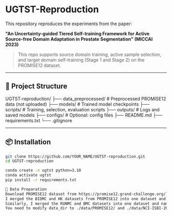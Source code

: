 # UGTST-Reproduction

This repository reproduces the experiments from the paper:

**"An Uncertainty-guided Tiered Self-training Framework for Active Source-free Domain Adaptation in Prostate Segmentation" (MICCAI 2023)**

> This repo supports source domain training, active sample selection, and target domain self-training (Stage 1 and Stage 2) on the PROMISE12 dataset.

---

## 📁 Project Structure

UGTST-reproduction/ ├── data_preprocessed/ # Preprocessed PROMISE12 data (not uploaded) ├── models/ # Trained model checkpoints ├── scripts/ # Training, selection, evaluation scripts ├── outputs/ # Logs and saved models ├── configs/ # Optional: config files ├── README.md ├── requirements.txt └── .gitignore

---

## 📦 Installation

```bash
git clone https://github.com/YOUR_NAME/UGTST-reproduction.git
cd UGTST-reproduction

conda create -n ugtst python=3.10
conda activate ugtst
pip install -r requirements.txt

📂 Data Preparation
Download PROMISE12 dataset from https://promise12.grand-challenge.org/](https://liuquande.github.io/SAML/
I merged the BIDMC and HK datasets from PROMISE12 into one dataset and named it PROMISE12 in my directory.
Similarly, I merged the RUNMC and BMC datasets into one dataset and named it NCI-ISBI-2013 in my directory.
You need to modify data_dir to ./data/PROMISE12/ and ./data/NCI-ISBI-2013/ in preprocess.py to get the preprocessed data of the two datasets.
